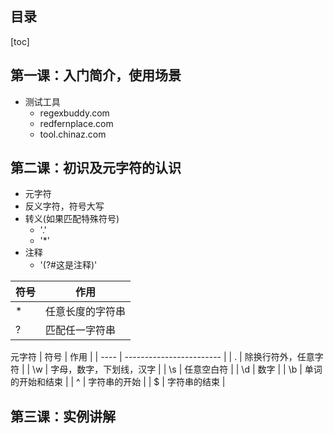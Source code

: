 ## 目录
[toc]
## 第一课：入门简介，使用场景
- 测试工具
    - regexbuddy.com
    - redfernplace.com
    - tool.chinaz.com
## 第二课：初识及元字符的认识
- 元字符
- 反义字符，符号大写
- 转义(如果匹配特殊符号)
    - '\.'
    - '\*'
- 注释
    - '(?#这是注释)'

| 符号 | 作用             |
| ---- | ---------------- |
| *    | 任意长度的字符串 |
| ?    | 匹配任一字符串   |
元字符
| 符号 | 作用                     |
| ---- | ------------------------ |
| .    | 除换行符外，任意字符     |
| \w   | 字母，数字，下划线，汉字 |
| \s   | 任意空白符               |
| \d   | 数字                     |
| \b   | 单词的开始和结束         |
| ^    | 字符串的开始             |
| $    | 字符串的结束             |
## 第三课：实例讲解